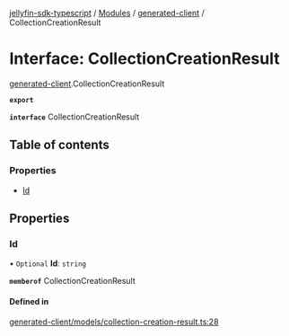 [jellyfin-sdk-typescript](../README.md) / [Modules](../modules.md) / [generated-client](../modules/generated_client.md) / CollectionCreationResult

# Interface: CollectionCreationResult

[generated-client](../modules/generated_client.md).CollectionCreationResult

**`export`**

**`interface`** CollectionCreationResult

## Table of contents

### Properties

- [Id](generated_client.CollectionCreationResult.md#id)

## Properties

### Id

• `Optional` **Id**: `string`

**`memberof`** CollectionCreationResult

#### Defined in

[generated-client/models/collection-creation-result.ts:28](https://github.com/thornbill/jellyfin-sdk-typescript/blob/c0c5b18/src/generated-client/models/collection-creation-result.ts#L28)
